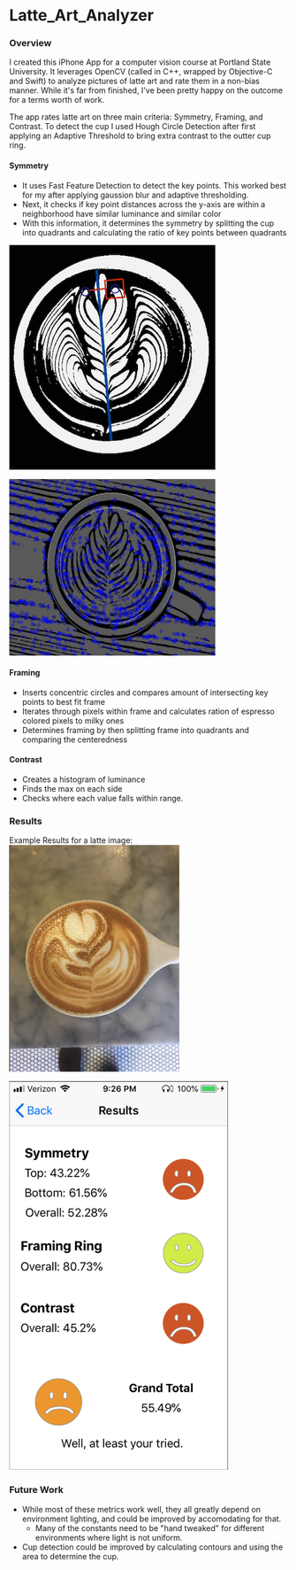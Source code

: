 # Latte_Art_Analyzer

### Overview
I created this iPhone App for a computer vision course at Portland State University. 
It leverages OpenCV (called in C++, wrapped by Objective-C and Swift) to analyze pictures of latte art and rate them in a non-bias manner.
While it's far from finished, I've been pretty happy on the outcome for a terms worth of work. 

The app rates latte art on three main criteria: Symmetry, Framing, and Contrast.
To detect the cup I used Hough Circle Detection after first applying an Adaptive Threshold to bring extra contrast to the outter cup ring.

#### Symmetry
* It uses Fast Feature Detection to detect the key points. This worked best for my after applying gaussion blur and adaptive thresholding.
* Next, it checks if key point distances across the y-axis are within a neighborhood have similar luminance and similar color
* With this information, it determines the symmetry by splitting the cup into quadrants and calculating the ratio of key points between quadrants <br>

![An example of what the latte art looks like after applying adaptive thresholding and comparing keypoints across the y-axis.](https://raw.githubusercontent.com/ColeoCofer/Latte_Art_Analyzer/master/Images/sym.png)

![Finding key points, the outter cup ring, and the inner cup ring that circles the latte art.](https://raw.githubusercontent.com/ColeoCofer/Latte_Art_Analyzer/master/Images/adaptiveThresholdKeyPoints.png)

#### Framing
* Inserts concentric circles and compares amount of intersecting key points to best fit frame
* Iterates through pixels within frame and calculates ration of espresso colored pixels to milky ones
* Determines framing by then splitting frame into quadrants and comparing the centeredness

#### Contrast
* Creates a histogram of luminance
* Finds the max on each side
* Checks where each value falls within range.


### Results
Example Results for a latte image:<br>
![Test latte art image.](https://raw.githubusercontent.com/ColeoCofer/Latte_Art_Analyzer/master/Images/test1.png)

![Results from App.](https://raw.githubusercontent.com/ColeoCofer/Latte_Art_Analyzer/master/Images/sampleResults.png)

### Future Work
* While most of these metrics work well, they all greatly depend on environment lighting, and could be improved by accomodating for that. 
  * Many of the constants need to be "hand tweaked" for different environments where light is not uniform.
* Cup detection could be improved by calculating contours and using the area to determine the cup.
